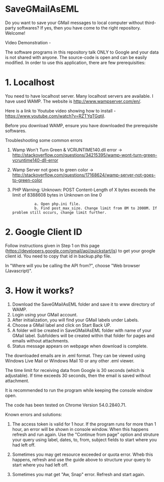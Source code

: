 # SaveGMailAsEML

Do you want to save your GMail messages to local computer without third-party softwares? If yes, then you have come to the right repository. Welcome!

Video Demonstration - 

The software programs in this repository talk ONLY to Google and your data is not shared with anyone. The source-code is open and can be easily modified. In order to use this application, there are few prerequisities:

# 1. Localhost

You need to have localhost server. Many localhost servers are available. I have used WAMP. The website is http://www.wampserver.com/en/.

Here is a link to Youtube video showing how to install - https://www.youtube.com/watch?v=RZTYqTGqtjI.

Before you download WAMP, ensure you have downloaded the prerequisite softwares.

Troubleshooting some common errors

1. Wamp Won't Turn Green & VCRUNTIME140.dll error -> http://stackoverflow.com/questions/34215395/wamp-wont-turn-green-vcruntime140-dll-error

2. Wamp Server not goes to green color -> http://stackoverflow.com/questions/17168624/wamp-server-not-goes-to-green-color

3. PHP Warning:  Unknown: POST Content-Length of X bytes exceeds the limit of 8388608 bytes in Unknown on line 0
                 
                 a. Open php.ini file.
                 b. Find post_max_size. Change limit from 8M to 2000M. If problem still occurs, change limit further.
                 
# 2. Google Client ID

Follow instructions given in Step 1 on this page (https://developers.google.com/gmail/api/quickstart/js) to get your google client id. You need to copy that id in backup.php file.

In "Where will you be calling the API from?", choose "Web browser (Javascript)".

# 3. How it works?

1. Download the SaveGMailAsEML folder and save it to www directory of WAMP.
2. Login using your GMail account.
3. After initialization, you will find your GMail labels under Labels.
4. Choose a GMail label and click on Start Back UP.
5. A folder will be created in SaveGMailAsEML folder with name of your GMail label. Subfolders will be created within that folder for pages and emails without attachments.
6. Status message appears on webpage when download is complete.

The downloaded emails are in .eml format. They can be viewed using Windows Live Mail or Windows Mail 10 or any other .eml viewer.

The time limit for receiving data from Google is 30 seconds (which is adjustable). If time exceeds 30 seconds, then the email is saved without attachment.

It is recommended to run the program while keeping the console window open. 

The code has been tested on Chrome Version 54.0.2840.71.

Known errors and solutions:

1. The access token is valid for 1 hour. If the program runs for more than 1 hour, an error will be shown in console window. When this happens refresh and run again. Use the "Continue from page" option and struture your query using label, dates, to, from, subject fields to start where you had left off.

2. Sometimes you may get resource exceeded or quota error. Wheb this happens, refresh and use the guide above to structure your query to start where you had left off.

3. Sometimes you mat get "Aw, Snap" error. Refresh and start again.

